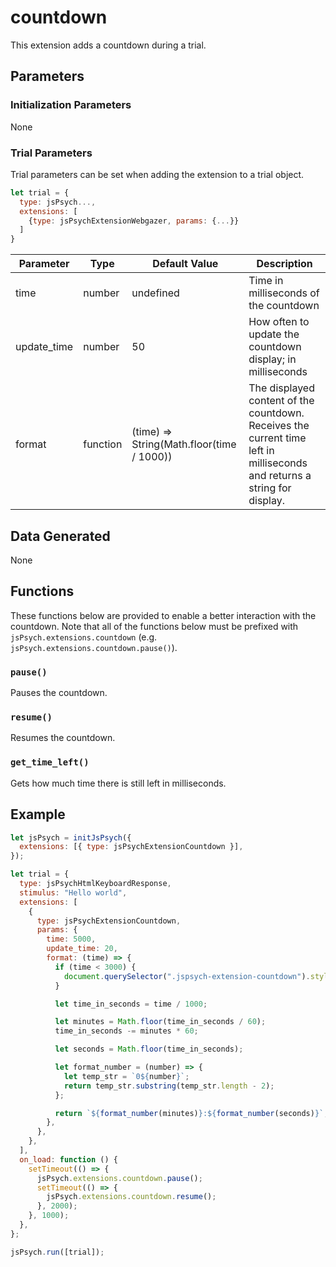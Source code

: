 # countdown

This extension adds a countdown during a trial.

## Parameters

### Initialization Parameters

None

### Trial Parameters

Trial parameters can be set when adding the extension to a trial object.

```javascript
let trial = {
  type: jsPsych...,
  extensions: [
    {type: jsPsychExtensionWebgazer, params: {...}}
  ]
}
```

| Parameter | Type | Default Value | Description |
| --------- | ---- | ------------- | ----------- |
| time | number | undefined | Time in milliseconds of the countdown |
| update_time | number | 50 | How often to update the countdown display; in milliseconds |
| format | function | (time) => String(Math.floor(time / 1000)) | The displayed content of the countdown. Receives the current time left in milliseconds and returns a string for display. |

## Data Generated

None

## Functions

These functions below are provided to enable a better interaction with the countdown. Note that all of the functions below must be prefixed with `jsPsych.extensions.countdown` (e.g. `jsPsych.extensions.countdown.pause()`).

### `pause()`

Pauses the countdown.

### `resume()`

Resumes the countdown.

### `get_time_left()`

Gets how much time there is still left in milliseconds.

## Example

```javascript
let jsPsych = initJsPsych({
  extensions: [{ type: jsPsychExtensionCountdown }],
});

let trial = {
  type: jsPsychHtmlKeyboardResponse,
  stimulus: "Hello world",
  extensions: [
    {
      type: jsPsychExtensionCountdown,
      params: {
        time: 5000,
        update_time: 20,
        format: (time) => {
          if (time < 3000) {
            document.querySelector(".jspsych-extension-countdown").style.color = "red";
          }

          let time_in_seconds = time / 1000;

          let minutes = Math.floor(time_in_seconds / 60);
          time_in_seconds -= minutes * 60;

          let seconds = Math.floor(time_in_seconds);

          let format_number = (number) => {
            let temp_str = `0${number}`;
            return temp_str.substring(temp_str.length - 2);
          };

          return `${format_number(minutes)}:${format_number(seconds)}`;
        },
      },
    },
  ],
  on_load: function () {
    setTimeout(() => {
      jsPsych.extensions.countdown.pause();
      setTimeout(() => {
        jsPsych.extensions.countdown.resume();
      }, 2000);
    }, 1000);
  },
};

jsPsych.run([trial]);
```
